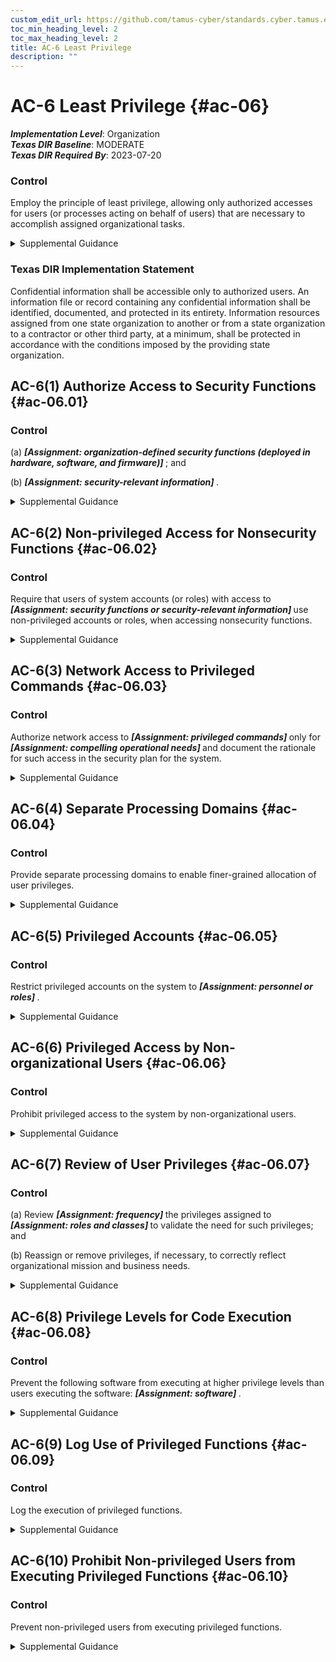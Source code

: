 ```yaml
---
custom_edit_url: https://github.com/tamus-cyber/standards.cyber.tamus.edu/tree/main/static/content/tamus.edu/TAMUS_profile.xml
toc_min_heading_level: 2
toc_max_heading_level: 2
title: AC-6 Least Privilege
description: ""
---
```


# AC-6 Least Privilege {#ac-06}

_**Implementation Level**_: Organization\
_**Texas DIR Baseline**_: MODERATE\
_**Texas DIR Required By**_: 2023-07-20

### Control

Employ the principle of least privilege, allowing only authorized accesses for users (or processes acting on behalf of users) that are necessary to accomplish assigned organizational tasks.

<details>
  <summary>Supplemental Guidance</summary>

Organizations employ least privilege for specific duties and systems. The principle of least privilege is also applied to system processes, ensuring that the processes have access to systems and operate at privilege levels no higher than necessary to accomplish organizational missions or business functions. Organizations consider the creation of additional processes, roles, and accounts as necessary to achieve least privilege. Organizations apply least privilege to the development, implementation, and operation of organizational systems.

</details>

### Texas DIR Implementation Statement

Confidential information shall be accessible only to authorized users. An information file or record containing any confidential information shall be identified, documented, and protected in its entirety. Information resources assigned from one state organization to another or from a state organization to a contractor or other third party, at a minimum, shall be protected in accordance with the conditions imposed by the providing state organization.

## AC-6(1) Authorize Access to Security Functions {#ac-06.01}

### Control

(a)  <strong> <em>[Assignment: organization-defined security functions (deployed in hardware, software, and firmware)]</em> </strong> ; and

(b)  <strong> <em>[Assignment: security-relevant information]</em> </strong>.

<details>
  <summary>Supplemental Guidance</summary>

Security functions include establishing system accounts, configuring access authorizations (i.e., permissions, privileges), configuring settings for events to be audited, and establishing intrusion detection parameters. Security-relevant information includes filtering rules for routers or firewalls, configuration parameters for security services, cryptographic key management information, and access control lists. Authorized personnel include security administrators, system administrators, system security officers, system programmers, and other privileged users.

</details>

## AC-6(2) Non-privileged Access for Nonsecurity Functions {#ac-06.02}

### Control

Require that users of system accounts (or roles) with access to <strong> <em>[Assignment: security functions or security-relevant information]</em> </strong> use non-privileged accounts or roles, when accessing nonsecurity functions.

<details>
  <summary>Supplemental Guidance</summary>

Requiring the use of non-privileged accounts when accessing nonsecurity functions limits exposure when operating from within privileged accounts or roles. The inclusion of roles addresses situations where organizations implement access control policies, such as role-based access control, and where a change of role provides the same degree of assurance in the change of access authorizations for the user and the processes acting on behalf of the user as would be provided by a change between a privileged and non-privileged account.

</details>

## AC-6(3) Network Access to Privileged Commands {#ac-06.03}

### Control

Authorize network access to <strong> <em>[Assignment: privileged commands]</em> </strong> only for <strong> <em>[Assignment: compelling operational needs]</em> </strong> and document the rationale for such access in the security plan for the system.

<details>
  <summary>Supplemental Guidance</summary>

Network access is any access across a network connection in lieu of local access (i.e., user being physically present at the device).

</details>

## AC-6(4) Separate Processing Domains {#ac-06.04}

### Control

Provide separate processing domains to enable finer-grained allocation of user privileges.

<details>
  <summary>Supplemental Guidance</summary>

Providing separate processing domains for finer-grained allocation of user privileges includes using virtualization techniques to permit additional user privileges within a virtual machine while restricting privileges to other virtual machines or to the underlying physical machine, implementing separate physical domains, and employing hardware or software domain separation mechanisms.

</details>

## AC-6(5) Privileged Accounts {#ac-06.05}

### Control

Restrict privileged accounts on the system to <strong> <em>[Assignment: personnel or roles]</em> </strong>.

<details>
  <summary>Supplemental Guidance</summary>

Privileged accounts, including super user accounts, are typically described as system administrator for various types of commercial off-the-shelf operating systems. Restricting privileged accounts to specific personnel or roles prevents day-to-day users from accessing privileged information or privileged functions. Organizations may differentiate in the application of restricting privileged accounts between allowed privileges for local accounts and for domain accounts provided that they retain the ability to control system configurations for key parameters and as otherwise necessary to sufficiently mitigate risk.

</details>

## AC-6(6) Privileged Access by Non-organizational Users {#ac-06.06}

### Control

Prohibit privileged access to the system by non-organizational users.

<details>
  <summary>Supplemental Guidance</summary>

An organizational user is an employee or an individual considered by the organization to have the equivalent status of an employee. Organizational users include contractors, guest researchers, or individuals detailed from other organizations. A non-organizational user is a user who is not an organizational user. Policies and procedures for granting equivalent status of employees to individuals include a need-to-know, citizenship, and the relationship to the organization.

</details>

## AC-6(7) Review of User Privileges {#ac-06.07}

### Control

(a) Review <strong> <em>[Assignment: frequency]</em> </strong> the privileges assigned to <strong> <em>[Assignment: roles and classes]</em> </strong> to validate the need for such privileges; and

(b) Reassign or remove privileges, if necessary, to correctly reflect organizational mission and business needs.

<details>
  <summary>Supplemental Guidance</summary>

The need for certain assigned user privileges may change over time to reflect changes in organizational mission and business functions, environments of operation, technologies, or threats. A periodic review of assigned user privileges is necessary to determine if the rationale for assigning such privileges remains valid. If the need cannot be revalidated, organizations take appropriate corrective actions.

</details>

## AC-6(8) Privilege Levels for Code Execution {#ac-06.08}

### Control

Prevent the following software from executing at higher privilege levels than users executing the software: <strong> <em>[Assignment: software]</em> </strong>.

<details>
  <summary>Supplemental Guidance</summary>

In certain situations, software applications or programs need to execute with elevated privileges to perform required functions. However, depending on the software functionality and configuration, if the privileges required for execution are at a higher level than the privileges assigned to organizational users invoking such applications or programs, those users may indirectly be provided with greater privileges than assigned.

</details>

## AC-6(9) Log Use of Privileged Functions {#ac-06.09}

### Control

Log the execution of privileged functions.

<details>
  <summary>Supplemental Guidance</summary>

The misuse of privileged functions, either intentionally or unintentionally by authorized users or by unauthorized external entities that have compromised system accounts, is a serious and ongoing concern and can have significant adverse impacts on organizations. Logging and analyzing the use of privileged functions is one way to detect such misuse and, in doing so, help mitigate the risk from insider threats and the advanced persistent threat.

</details>

## AC-6(10) Prohibit Non-privileged Users from Executing Privileged Functions {#ac-06.10}

### Control

Prevent non-privileged users from executing privileged functions.

<details>
  <summary>Supplemental Guidance</summary>

Privileged functions include disabling, circumventing, or altering implemented security or privacy controls, establishing system accounts, performing system integrity checks, and administering cryptographic key management activities. Non-privileged users are individuals who do not possess appropriate authorizations. Privileged functions that require protection from non-privileged users include circumventing intrusion detection and prevention mechanisms or malicious code protection mechanisms. Preventing non-privileged users from executing privileged functions is enforced by <a xmlns="http://csrc.nist.gov/ns/oscal/1.0" href="#ac-3">AC-3</a>.

</details>

